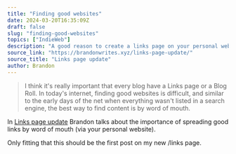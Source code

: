 ```yaml
---
title: "Finding good websites"
date: 2024-03-20T16:35:09Z
draft: false
slug: "finding-good-websites"
topics: ["IndieWeb"]
description: "A good reason to create a links page on your personal website."
source_link: "https://brandonwrites.xyz/links-page-update/"
source_title: "Links page update"
author: Brandon
---
```


> I think it's really important that every blog have a Links page or a Blog Roll. In today's internet, finding good websites is difficult, and similar to the early days of the net when everything wasn't listed in a search engine, the best way to find content is by word of mouth.

In [Links page update](https://brandonwrites.xyz/links-page-update/) Brandon talks about the importance of spreading good links by word of mouth (via your personal website). 

Only fitting that this should be the first post on my new /links page.